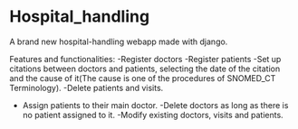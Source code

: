 # Hospital_handling
A brand new hospital-handling webapp made with django.

Features and functionalities:
-Register doctors
-Register patients
-Set up citations between doctors and patients, selecting the date of the citation and the cause of it(The cause is one of the procedures of SNOMED_CT Terminology).
-Delete patients and visits.
- Assign patients to their main doctor.
-Delete doctors as long as there is no patient assigned to it.
-Modify existing doctors, visits and patients.


